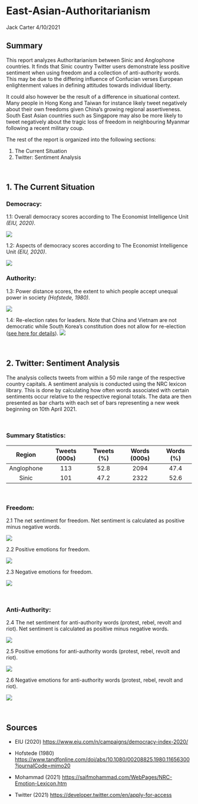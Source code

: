 East-Asian-Authoritarianism
================
Jack Carter
4/10/2021

## **Summary**

This report analyzes Authoritarianism between Sinic and Anglophone
countries. It finds that Sinic country Twitter users demonstrate less
positive sentiment when using freedom and a collection of anti-authority
words. This may be due to the differing influence of Confucian verses
European enlightenment values in defining attitudes towards individual
liberty.

It could also however be the result of a difference in situational
context. Many people in Hong Kong and Taiwan for instance likely tweet
negatively about their own freedoms given China’s growing regional
assertiveness. South East Asian countries such as Singapore may also be
more likely to tweet negatively about the tragic loss of freedom in
neighbouring Myanmar following a recent military coup.

The rest of the report is organized into the following sections:

1.  The Current Situation
2.  Twitter: Sentiment Analysis

 

## **1. The Current Situation**

### Democracy:

1.1: Overall democracy scores according to The Economist Intelligence
Unit *(EIU, 2020)*.

![](East-Asian-Authoritarianism_files/figure-gfm/unnamed-chunk-1-1.png)<!-- -->

1.2: Aspects of democracy scores according to The Economist Intelligence
Unit *(EIU, 2020)*.

![](East-Asian-Authoritarianism_files/figure-gfm/unnamed-chunk-2-1.png)<!-- -->

### Authority:

1.3: Power distance scores, the extent to which people accept unequal
power in society *(Hofstede, 1980)*.

![](East-Asian-Authoritarianism_files/figure-gfm/unnamed-chunk-3-1.png)<!-- -->

1.4: Re-election rates for leaders. Note that China and Vietnam are not
democratic while South Korea’s constitution does not allow for
re-election ([see here for details](https://github.com/jcarterlab/East-Asian-Authoritarianism/blob/main/Data/Re-election_rates.xls)).
![](East-Asian-Authoritarianism_files/figure-gfm/unnamed-chunk-4-1.png)<!-- -->

 

## **2. Twitter: Sentiment Analysis**

The analysis collects tweets from within a 50 mile range of the
respective country capitals. A sentiment analysis is conducted using the
NRC lexicon library. This is done by calculating how often words
associated with certain sentiments occur relative to the respective
regional totals. The data are then presented as bar charts with each set
of bars representing a new week beginning on 10th April 2021.

 

### Summary Statistics:

|   Region   | Tweets (000s) | Tweets (%) | Words (000s) | Words (%) |
| :--------: | :-----------: | :--------: | :----------: | :-------: |
| Anglophone |      113      |    52.8    |     2094     |   47.4    |
|   Sinic    |      101      |    47.2    |     2322     |   52.6    |

 

### Freedom:

2.1 The net sentiment for freedom. Net sentiment is calculated as
positive minus negative words.

![](East-Asian-Authoritarianism_files/figure-gfm/unnamed-chunk-6-1.png)<!-- -->

2.2 Positive emotions for freedom.

![](East-Asian-Authoritarianism_files/figure-gfm/unnamed-chunk-7-1.png)<!-- -->

2.3 Negative emotions for freedom.

![](East-Asian-Authoritarianism_files/figure-gfm/unnamed-chunk-8-1.png)<!-- -->

 

### Anti-Authority:

2.4 The net sentiment for anti-authority words (protest, rebel, revolt
and riot). Net sentiment is calculated as positive minus negative words.

![](East-Asian-Authoritarianism_files/figure-gfm/unnamed-chunk-9-1.png)<!-- -->

2.5 Positive emotions for anti-authority words (protest, rebel, revolt
and riot).

![](East-Asian-Authoritarianism_files/figure-gfm/unnamed-chunk-10-1.png)<!-- -->

2.6 Negative emotions for anti-authority words (protest, rebel, revolt
and riot).

![](East-Asian-Authoritarianism_files/figure-gfm/unnamed-chunk-11-1.png)<!-- -->

 

## **Sources**

  - EIU (2020) <https://www.eiu.com/n/campaigns/democracy-index-2020/>

  - Hofstede (1980)
    <https://www.tandfonline.com/doi/abs/10.1080/00208825.1980.11656300?journalCode=mimo20>

  - Mohammad (2021)
    <https://saifmohammad.com/WebPages/NRC-Emotion-Lexicon.htm>

  - Twitter (2021) <https://developer.twitter.com/en/apply-for-access>
